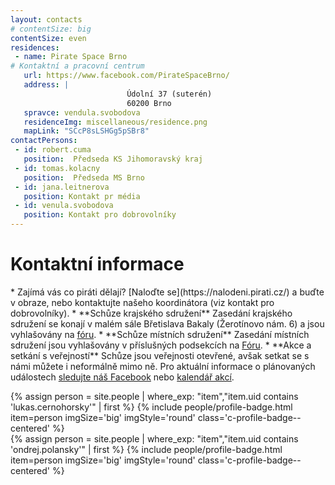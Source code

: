 ```yaml
---
layout: contacts
# contentSize: big
contentSize: even
residences:
 - name: Pirate Space Brno
# Kontaktní a pracovní centrum
   url: https://www.facebook.com/PirateSpaceBrno/
   address: |
                          Údolní 37 (suterén)
                          60200 Brno
   spravce: vendula.svobodova
   residenceImg: miscellaneous/residence.png
   mapLink: "SCcP8sLSHGg5pSBr8"
contactPersons:
 - id: robert.cuma
   position:  Předseda KS Jihomoravský kraj 
 - id: tomas.kolacny
   position:  Předseda MS Brno 
 - id: jana.leitnerova
   position: Kontakt pr média
 - id: venula.svobodova
   position: Kontakt pro dobrovolníky
---
```



<div class="o-section-header o-section-header--indented">
  <h1 class="t-h2-alt">Kontaktní informace</h1>
</div>
* Zajímá vás co piráti dělají? [Naloďte se](https://nalodeni.pirati.cz/) a buďte v obraze, nebo kontaktujte našeho koordinátora (viz kontakt pro dobrovolníky).
* **Schůze krajského sdružení** Zasedání krajského sdružení se konají v malém sále Břetislava Bakaly (Žerotínovo nám. 6) a jsou vyhlašovány na <a href="https://forum.pirati.cz/viewforum.php?f=567" target="_blank">fóru</a>.
* **Schůze místních sdružení** Zasedání místních sdružení jsou vyhlašovány v příslušných podsekcích na <a href="https://forum.pirati.cz/viewforum.php?f=589&sid=5d5208f19575021e0302aa8867091462" target="_blank">Fóru</a>.
* **Akce a setkání s veřejností** Schůze jsou veřejnosti otevřené, avšak setkat se s námi můžete i neformálně mimo ně. Pro aktuální informace o plánovaných událostech <a href="https://www.facebook.com/CPS.JMK/" target="_blank">sledujte náš Facebook</a> nebo <a href="https://jihomoravsky.pirati.cz/pripoj-se/kalendar/">kalendář akcí</a>.


{% assign person = site.people | where_exp: "item","item.uid contains 'lukas.cernohorsky'" | first  %}
{% include people/profile-badge.html item=person imgSize='big' imgStyle='round' class='c-profile-badge--centered' %}
<br>
{% assign person = site.people | where_exp: "item","item.uid contains 'ondrej.polansky'" | first  %}
{% include people/profile-badge.html item=person imgSize='big' imgStyle='round' class='c-profile-badge--centered' %}

